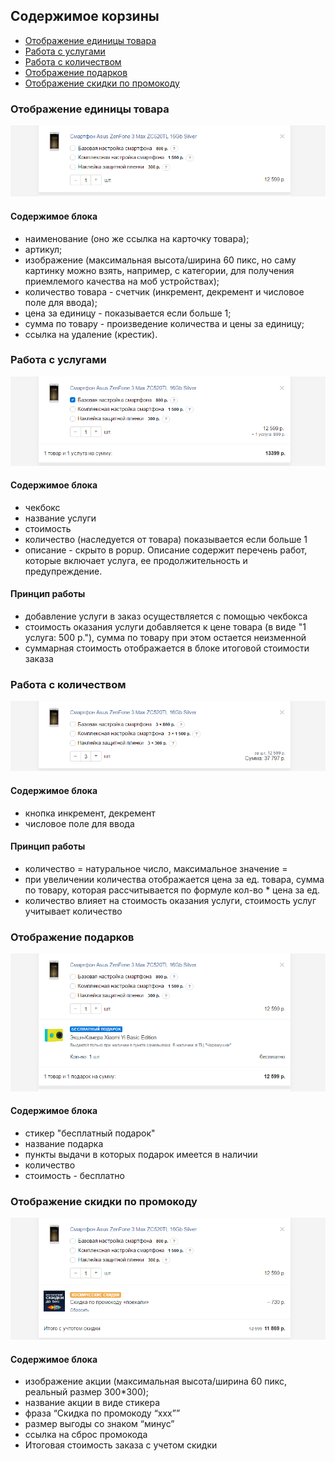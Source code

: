## Содержимое корзины

 * [Отображение единицы товара](#Отображение-единицы-товара)
 * [Работа с услугами](#Работа-с-услугами)
 * [Работа с количеством](#Работа-с-количеством)
 * [Отображение подарков](#Отображение-подарков)
 * [Отображение скидки по промокоду](#Отображение-скидки-по-промокоду)



### Отображение единицы товара 
![Обычное состояние](../../__source/cart___order-list.png)

#### Содержимое блока
* наименование (оно же ссылка на карточку товара);
* артикул;
* изображение (максимальная высота/ширина 60 пикс, но саму картинку можно взять, например, с категории, для получения приемлемого качества на моб устройствах);
* количество товара - счетчик (инкремент, декремент и числовое поле для ввода);
* цена за единицу  - показывается если больше 1;
* сумма по товару -  произведение количества и цены за единицу;
* ссылка на удаление (крестик).

### Работа с услугами
![Обычное состояние](../../__source/cart___order-list__service.png)

#### Содержимое блока
* чекбокс
* название услуги
* стоимость
* количество (наследуется от товара) показывается если больше 1
* описание - скрыто в popup. Описание содержит перечень работ, которые включает услуга, ее продолжительность и предупреждение.

#### Принцип работы
* добавление услуги в заказ осуществляется с помощью чекбокса
* стоимость оказания услуги добавляется к цене товара (в виде "1 услуга: 500 р."), сумма по товару при этом остается неизменной
* суммарная стоимость отображается в блоке итоговой стоимости заказа



### Работа с количеством
![Обычное состояние](../../__source/cart___order-list__count.png)

#### Содержимое блока
* кнопка инкремент, декремент
* числовое поле для ввода 

#### Принцип работы
* количество = натуральное число, максимальное значение = 
* при увеличении количества отображается цена за ед. товара, сумма по товару, которая рассчитывается по формуле кол-во * цена за ед. 
* количество влияет на стоимость оказания услуги, стоимость услуг учитывает количество 

### Отображение подарков
![Обычное состояние](../../__source/cart___order-list__gifts.png)

#### Содержимое блока
* стикер "бесплатный подарок"
* название подарка 
* пункты выдачи в которых подарок имеется в наличии 
* количество
* стоимость - бесплатно

### Отображение скидки по промокоду 
![Обычное состояние](../../__source/cart___order-list__promocodes.png)

#### Содержимое блока
* изображение акции (максимальная высота/ширина 60 пикс, реальный размер 300*300);
* название акции в виде стикера
* фраза “Скидка по промокоду “ххх””
* размер выгоды со знаком “минус”
* ссылка на сброс промокода
* Итоговая стоимость заказа с учетом скидки
